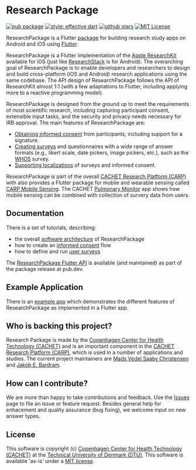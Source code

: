# Research Package

[![pub package](https://img.shields.io/pub/v/research_package.svg)](https://pub.dartlang.org/packages/research_package)
[![style: effective dart](https://img.shields.io/badge/style-pedandic_dart-40c4ff.svg)](https://pub.dev/packages/pedandic_dart)
[![github stars](https://img.shields.io/github/stars/cph-cachet/research.package.svg?style=flat&logo=github&colorB=deeppink&label=stars)](https://github.com/cph-cachet/research.package)
[![MIT License](https://img.shields.io/badge/license-MIT-purple.svg)](https://opensource.org/licenses/MIT)

ResearchPackage is a Flutter [package](https://pub.dartlang.org/packages/research_package) for building research study apps on Android and iOS using [Flutter](https://flutter.dev).

ResearchPackage is a Flutter implementation of the [Apple ResearchKit](https://www.researchandcare.org/researchkit/) available for iOS (just like [ResearchStack](https://github.com/ResearchStack/ResearchStack) is for Android). The overarching goal of ResearchPackage is to enable developers and researchers to design and build cross-platform (iOS and Android) research applications using the same codebase. The API design of ResearchPackage follows the API of ResearchKit almost 1:1 (with a few adaptations to Flutter, including applying more to a reactive programming model). 

ResearchPackage is designed from the ground up to meet the requirements of most scientific research, including capturing participant consent, extensible input tasks, and the security and privacy needs necessary for IRB approval.
The main features of ResearchPackage are:

- [Obtaining informed consent](https://carp.cachet.dk/obtaining-consent/) from participants, including support for a signature.
- [Creating surveys](https://carp.cachet.dk/creating-a-survey/) and questionnaires with a wide range of answer formats (e.g., likert scale, date pickers, image pickers, etc.), such as the [WHO5](https://www.psykiatri-regionh.dk/who-5/Documents/WHO-5%20questionaire%20-%20English.pdf) survey.
- [Supporting localizations](https://pub.dev/documentation/research_package/latest/research_package_ui/RPLocalizations-class.html) of surveys and informed consent.

ResearchPackage is part of the overall [CACHET Research Platform (CARP)](https://carp.cachet.dk) with also provides a Flutter package for mobile and wearable sensing called [CARP Mobile Sensing](https://pub.dev/packages/carp_mobile_sensing). 
The CACHET [Pulmonary Monitor](https://github.com/cph-cachet/pulmonary_monitor_app) app shows how mobile sensing can be combined with collection of survery data from users.

## Documentation

There is a set of tutorials, describing:

- the overall [software architecture](https://carp.cachet.dk/research-package-api/) of ResearchPackage
- how to create an [informed consent](https://carp.cachet.dk/obtaining-consent/) flow
- how to define and run [user surveys](https://carp.cachet.dk/creating-a-survey/)

The [ResearchPackage Flutter API](https://pub.dev/documentation/research_package/latest/) is available (and maintained) as part of the package release at pub.dev.

## Example Application

There is an [example app](https://github.com/cph-cachet/research.package/tree/master/example) which demonstrates the different features of ResearchPackage as implemented in a Flutter app.

## Who is backing this project?

Research Package is made by the [Copenhagen Center for Health Technology (CACHET)](https://www.cachet.dk/) and is an important component in the [CACHET Research Platform (CARP)](https://carp.cachet.dk), which is used 
in a number of applications and studies. 
The current project maintainers are [Mads Vedel Saaby Christensen](https://github.com/MadsVSChristensen) and [Jakob E. Bardram](https://www.bardram.net).

## How can I contribute?

We are more than happy to take contributions and feedback. 
Use the [Issues](https://github.com/cph-cachet/research.package/issues) page to file an issue or feature request. 
Besides general help for enhacement and quality assurance (bug fixing), we welcome input on new answer types.

## License

This software is copyright (c) [Copenhagen Center for Health Technology (CACHET)](https://www.cachet.dk/) 
at the [Technical University of Denmark (DTU)](https://www.dtu.dk).
This software is available 'as-is' under a [MIT license](https://github.com/cph-cachet/research.package/blob/master/LICENSE).

